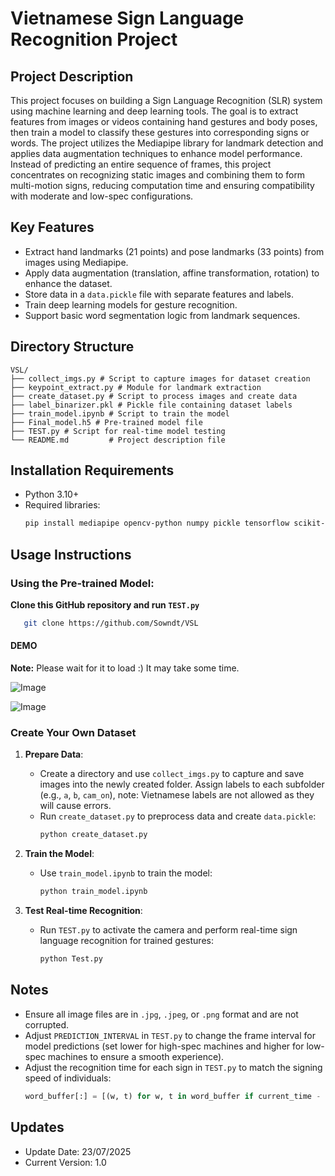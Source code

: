 # Vietnamese Sign Language Recognition Project

## Project Description
This project focuses on building a Sign Language Recognition (SLR) system using machine learning and deep learning tools. The goal is to extract features from images or videos containing hand gestures and body poses, then train a model to classify these gestures into corresponding signs or words. The project utilizes the Mediapipe library for landmark detection and applies data augmentation techniques to enhance model performance. Instead of predicting an entire sequence of frames, this project concentrates on recognizing static images and combining them to form multi-motion signs, reducing computation time and ensuring compatibility with moderate and low-spec configurations.

## Key Features
- Extract hand landmarks (21 points) and pose landmarks (33 points) from images using Mediapipe.
- Apply data augmentation (translation, affine transformation, rotation) to enhance the dataset.
- Store data in a `data.pickle` file with separate features and labels.
- Train deep learning models for gesture recognition.
- Support basic word segmentation logic from landmark sequences.

## Directory Structure
```
VSL/
├── collect_imgs.py # Script to capture images for dataset creation
├── keypoint_extract.py # Module for landmark extraction
├── create_dataset.py # Script to process images and create data
├── label_binarizer.pkl # Pickle file containing dataset labels
├── train_model.ipynb # Script to train the model
├── Final_model.h5 # Pre-trained model file
├── TEST.py # Script for real-time model testing
└── README.md         # Project description file
```

## Installation Requirements
- Python 3.10+
- Required libraries:
  ```bash
  pip install mediapipe opencv-python numpy pickle tensorflow scikit-learn
  ```

## Usage Instructions

### Using the Pre-trained Model:
**Clone this GitHub repository and run `TEST.py`**
  ```bash
     git clone https://github.com/Sowndt/VSL
  ```
#### DEMO
**Note:** Please wait for it to load :) It may take some time.


![Image](https://github.com/user-attachments/assets/d350a57a-2dea-46e2-968f-9b42855a2b10)



![Image](https://github.com/user-attachments/assets/c4dad0f2-2707-43d8-abe6-3142589bf48c)



### Create Your Own Dataset
1. **Prepare Data**:
   - Create a directory and use `collect_imgs.py` to capture and save images into the newly created folder. Assign labels to each subfolder (e.g., `a`, `b`, `cam_on`), note: Vietnamese labels are not allowed as they will cause errors.
   - Run `create_dataset.py` to preprocess data and create `data.pickle`:
     ```bash
     python create_dataset.py
     ```

2. **Train the Model**:
   - Use `train_model.ipynb` to train the model:
     ```bash
     python train_model.ipynb
     ```

3. **Test Real-time Recognition**:
   - Run `TEST.py` to activate the camera and perform real-time sign language recognition for trained gestures:
     ```bash
     python Test.py
     ```

## Notes
- Ensure all image files are in `.jpg`, `.jpeg`, or `.png` format and are not corrupted.
- Adjust `PREDICTION_INTERVAL` in `TEST.py` to change the frame interval for model predictions (set lower for high-spec machines and higher for low-spec machines to ensure a smooth experience).
- Adjust the recognition time for each sign in `TEST.py` to match the signing speed of individuals:
     ```Python
     word_buffer[:] = [(w, t) for w, t in word_buffer if current_time - t <= 2]
     ```

## Updates
- Update Date: 23/07/2025
- Current Version: 1.0
